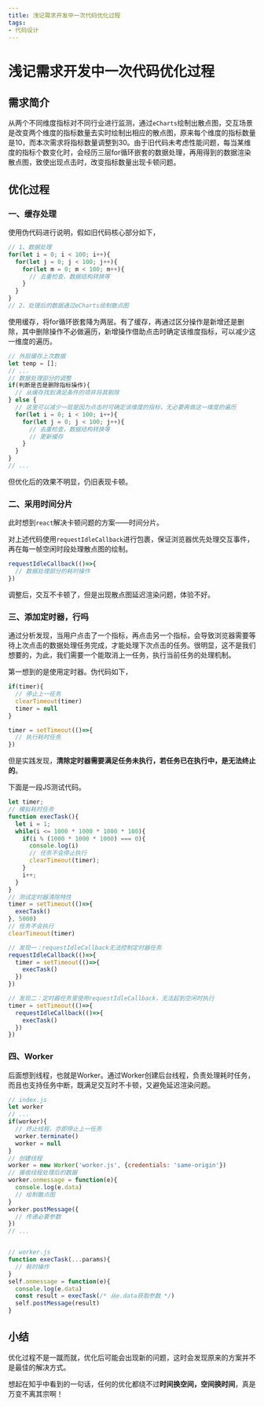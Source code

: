 ```yaml
---
title: 浅记需求开发中一次代码优化过程
tags: 
- 代码设计
---
```


# 浅记需求开发中一次代码优化过程

## 需求简介
从两个不同维度指标对不同行业进行监测，通过`eCharts`绘制出散点图，交互场景是改变两个维度的指标数量去实时绘制出相应的散点图，原来每个维度的指标数量是10，而本次需求将指标数量调整到30。由于旧代码未考虑性能问题，每当某维度的指标个数变化时，会经历三层for循环嵌套的数据处理，再用得到的数据渲染散点图，致使出现点击时，改变指标数量出现卡顿问题。

## 优化过程
### 一、缓存处理
使用伪代码进行说明，假如旧代码核心部分如下，
```javascript
// 1、数据处理
for(let i = 0; i < 100; i++){
  for(let j = 0; j < 100; j++){
    for(let m = 0; m < 100; m++){
      // 去重检查，数据结构转换等
    }
  }
}
// 2、处理后的数据通过eCharts绘制散点图
```

使用缓存，将for循环嵌套降为两层。有了缓存，再通过区分操作是新增还是删除，其中删除操作不必做遍历，新增操作借助点击时确定该维度指标，可以减少这一维度的遍历。
```javascript
// 外层缓存上次数据
let temp = [];
// ...
// 数据处理部分的调整
if(判断是否是删除指标操作){
  // 从缓存找到满足条件的项并将其剔除
} else {
  // 这里可以减少一层是因为点击时可确定该维度的指标，无必要再做这一维度的遍历
  for(let i = 0; i < 100; i++){
    for(let j = 0; j < 100; j++){
      // 去重检查，数据结构转换等
      // 更新缓存
    }
  }
}
// ...
```
但优化后的效果不明显，仍旧表现卡顿。

### 二、采用时间分片
此时想到`react`解决卡顿问题的方案——时间分片。

对上述代码使用`requestIdleCallback`进行包裹，保证浏览器优先处理交互事件，再在每一帧空闲时段处理散点图的绘制。
```javascript
requestIdleCallback(()=>{
  // 数据处理部分的耗时操作
})
```
调整后，交互不卡顿了，但是出现散点图延迟渲染问题，体验不好。

### 三、添加定时器，行吗
通过分析发现，当用户点击了一个指标，再点击另一个指标，会导致浏览器需要等待上次点击的数据处理任务完成，才能处理下次点击的任务。很明显，这不是我们想要的，为此，我们需要一个能取消上一任务，执行当前任务的处理机制。

第一想到的是使用定时器。伪代码如下，
```javascript
if(timer){
  // 停止上一任务
  clearTimeout(timer)
  timer = null
}

timer = setTimeout(()=>{
  // 执行耗时任务
})
```

但是实践发现，**清除定时器需要满足任务未执行，若任务已在执行中，是无法终止的**。

下面是一段JS测试代码。
```javascript
let timer;
// 模拟耗时任务
function execTask(){
  let i = 1;
  while(i <= 1000 * 1000 * 1000 * 100){
    if(i % (1000 * 1000 * 1000) === 0){
      console.log(i)
      // 任务不会停止执行
      clearTimeout(timer);
    }
    i++;
  }
}
// 测试定时器清除特性
timer = setTimeout(()=>{
  execTask()
}, 5000)
// 任务不会执行
clearTimeout(timer)

// 发现一：requestIdleCallback无法控制定时器任务
requestIdleCallback(()=>{
  timer = setTimeout(()=>{
    execTask()
  })
})

// 发现二：定时器任务里使用requestIdleCallback，无法起到空闲时执行
timer = setTimeout(()=>{
  requestIdleCallback(()=>{
    execTask()
  })
})
```

### 四、Worker
后面想到线程，也就是Worker。通过Worker创建后台线程，负责处理耗时任务，而且也支持任务中断，既满足交互时不卡顿，又避免延迟渲染问题。

```javascript
// index.js
let worker
// ...
if(worker){
  // 终止线程，亦即停止上一任务
  worker.terminate()
  worker = null
}
// 创建线程
worker = new Worker('worker.js', {credentials: 'same-origin'})
// 接收线程处理后的数据
worker.onmessage = function(e){
  console.log(e.data)
  // 绘制散点图
}
worker.postMessage({
  // 传递必要参数
})
// ...


// worker.js
function execTask(...params){
  // 耗时操作
}
self.onmessage = function(e){
  console.log(e.data)
  const result = execTask(/* 从e.data获取参数 */)
  self.postMessage(result)
}
```

## 小结
优化过程不是一蹴而就，优化后可能会出现新的问题，这时会发现原来的方案并不是最佳的解决方式。

想起在知乎中看到的一句话，任何的优化都绕不过**时间换空间，空间换时间**，真是万变不离其宗啊！
